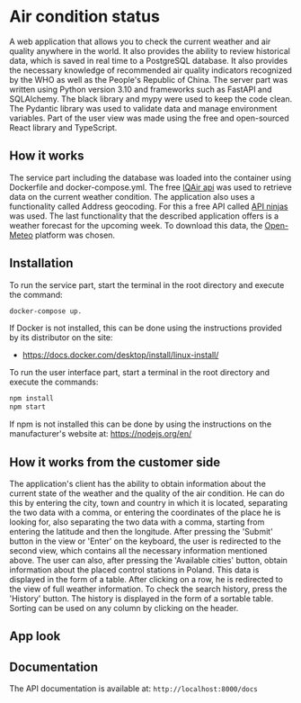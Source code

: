 # Air condition status

A web application that allows you to check the current weather and air quality anywhere in the world. It also provides the ability to review historical data, which is saved in real time to a PostgreSQL database. It also provides the necessary knowledge of recommended air quality indicators recognized by the WHO as well as the People's Republic of China. The server part was written using Python version 3.10 and frameworks such as FastAPI and SQLAlchemy. The black library and mypy were used to keep the code clean. The Pydantic library was used to validate data and manage environment variables. Part of the user view was made using the free and open-sourced React library and TypeScript.

## How it works

The service part including the database was loaded into the container using Dockerfile and docker-compose.yml. The free [IQAir api](https://www.iqair.com/air-pollution-data-api) was used to retrieve data on the current weather condition. The application also uses a functionality called Address geocoding. For this a free API called [API ninjas](https://api-ninjas.com/api/geocoding) was used. The last functionality that the described application offers is a weather forecast for the upcoming week. To download this data, the [Open-Meteo](https://open-meteo.com/en) platform was chosen.

## Installation

To run the service part, start the terminal in the root directory and execute the command: 
```bash
docker-compose up.
```

If Docker is not installed, this can be done using the instructions provided by its distributor on the site: 
 - https://docs.docker.com/desktop/install/linux-install/

To run the user interface part, start a terminal in the root directory and execute the commands: 
```bash
npm install
npm start
```
If npm is not installed this can be done by using the instructions on the manufacturer's website at: https://nodejs.org/en/

## How it works from the customer side

The application's client has the ability to obtain information about the current state of the weather and the quality of the air condition. He can do this by entering the city, town and country in which it is located, separating the two data with a comma, or entering the coordinates of the place he is looking for, also separating the two data with a comma, starting from entering the latitude and then the longitude. After pressing the 'Submit' button in the view or 'Enter' on the keyboard, the user is redirected to the second view, which contains all the necessary information mentioned above. The user can also, after pressing the 'Available cities' button, obtain information about the placed control stations in Poland. This data is displayed in the form of a table. After clicking on a row, he is redirected to the view of full weather information. To check the search history, press the 'History' button. The history is displayed in the form of a sortable table. Sorting can be used on any column by clicking on the header.  

## App look

## Documentation

The API documentation is available at: `http://localhost:8000/docs`
